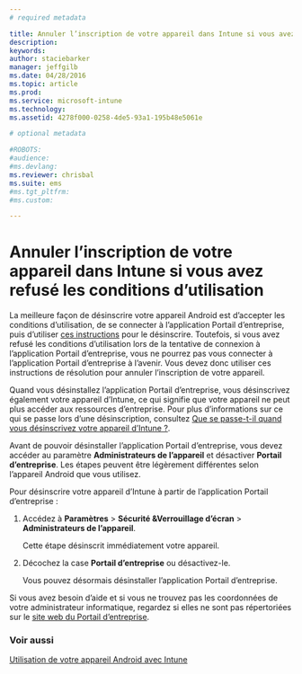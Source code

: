 ```yaml
---
# required metadata

title: Annuler l’inscription de votre appareil dans Intune si vous avez refusé les conditions d’utilisation | Microsoft Intune
description:
keywords:
author: staciebarker
manager: jeffgilb
ms.date: 04/28/2016
ms.topic: article
ms.prod:
ms.service: microsoft-intune
ms.technology:
ms.assetid: 4278f000-0258-4de5-93a1-195b48e5061e

# optional metadata

#ROBOTS:
#audience:
#ms.devlang:
ms.reviewer: chrisbal
ms.suite: ems
#ms.tgt_pltfrm:
#ms.custom:

---
```



# Annuler l’inscription de votre appareil dans Intune si vous avez refusé les conditions d’utilisation

La meilleure façon de désinscrire votre appareil Android est d’accepter les conditions d’utilisation, de se connecter à l’application Portail d’entreprise, puis d’utiliser [ces instructions](unenroll-your-device-from-intune-android.md) pour le désinscrire. Toutefois, si vous avez refusé les conditions d’utilisation lors de la tentative de connexion à l’application Portail d’entreprise, vous ne pourrez pas vous connecter à l’application Portail d’entreprise à l’avenir. Vous devez donc utiliser ces instructions de résolution pour annuler l’inscription de votre appareil.

Quand vous désinstallez l’application Portail d’entreprise, vous désinscrivez également votre appareil d’Intune, ce qui signifie que votre appareil ne peut plus accéder aux ressources d’entreprise.  Pour plus d’informations sur ce qui se passe lors d’une désinscription, consultez [Que se passe-t-il quand vous désinscrivez votre appareil d’Intune ?](what-happens-if-you-unenroll-your-device-from-intune-android.md).

Avant de pouvoir désinstaller l’application Portail d’entreprise, vous devez accéder au paramètre **Administrateurs de l’appareil** et désactiver **Portail d’entreprise**. Les étapes peuvent être légèrement différentes selon l’appareil Android que vous utilisez.

Pour désinscrire votre appareil d’Intune à partir de l’application Portail d’entreprise :

1.  Accédez à **Paramètres** &gt; **Sécurité &amp;Verrouillage d’écran** &gt; **Administrateurs de l’appareil**.

    Cette étape désinscrit immédiatement votre appareil.

2.  Décochez la case **Portail d’entreprise** ou désactivez-le.

    Vous pouvez désormais désinstaller l’application Portail d’entreprise.

Si vous avez besoin d’aide et si vous ne trouvez pas les coordonnées de votre administrateur informatique, regardez si elles ne sont pas répertoriées sur le [site web du Portail d’entreprise](http://portal.manage.microsoft.com).

### Voir aussi
[Utilisation de votre appareil Android avec Intune](using-your-android-device-with-intune.md)

<!--HONumber=Jun16_HO1-->


